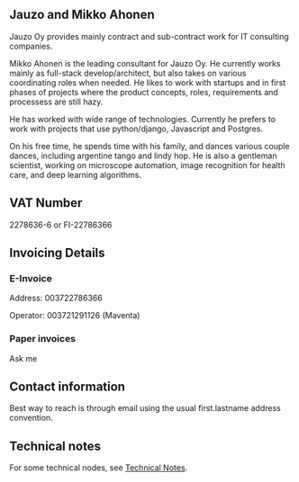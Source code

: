 ## Jauzo and Mikko Ahonen

Jauzo Oy provides mainly contract and sub-contract work for IT consulting companies.

Mikko Ahonen is the leading consultant for Jauzo Oy. He currently works mainly as full-stack develop/architect, but also takes on various coordinating roles when needed. He likes to work with startups and in first phases of projects where the product concepts, roles, requirements and processess are still hazy.

He has worked with wide range of technologies. Currently he prefers to work with projects that use python/django, Javascript and Postgres.

On his free time, he spends time with his family, and dances various couple dances, including argentine tango and lindy hop. He is also a gentleman scientist, working on microscope automation, image recognition for health care, and deep learning algorithms.

## VAT Number

2278636-6 or FI-22786366

## Invoicing Details

### E-Invoice

Address: 003722786366

Operator: 003721291126 (Maventa)

### Paper invoices

Ask me

## Contact information

Best way to reach is through email using the usual first.lastname address convention.

## Technical notes

For some technical nodes, see [Technical Notes](https://mikko-ahonen.github.io/technical-notes.html).
